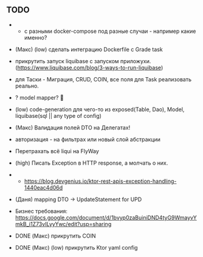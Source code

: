 ## TODO

- - с разными docker-compose под разные случаи - например какие именно?
- (Макс) (low) сделать интеграцию Dockerfile с Grade task
- прикрутить запуск liquibase с запуском приложухи.
  (https://www.liquibase.com/blog/3-ways-to-run-liquibase)
- для Таски - Миграция, CRUD, COIN, все поля для Task реализовать реально.
- ? model mapper? 🤔
- (low) code-generation для чего-то из exposed(Table, Dao), Model, liquibase(sql || any type of config)

- (Макс) Валидация полей DTO на Делегатах!
- авторизация - на фильтрах или новый слой абстракции
- Перетрахать всё liqui на FlyWay
- (high) Писать Exception в HTTP response, а молчать о них.
- - https://blog.devgenius.io/ktor-rest-apis-exception-handling-1440eac4d06d
- (Даня) mapping DTO -> UpdateStatement for UPD

- Бизнес требования:
https://docs.google.com/document/d/1bvyp0zaBuiniDND4tyG9WmayvYmkB_i1Z73vILyyYwc/edit?usp=sharing


- DONE (Макс) прикрутить COIN
- DONE (Макс) (low) прикрутить Ktor yaml config 